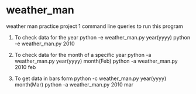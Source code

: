 # weather_man
weather man practice project 1
command line queries to run this program

1) To check data for the year
python -e weather_man.py year(yyyy)
python -e weather_man.py 2010

2) To check data for the month of a specific year
python -a weather_man.py year(yyyy) month(Feb)
python -a weather_man.py 2010 feb

3) To get data in bars form
python -c weather_man.py year(yyyy) month(Mar)
python -a weather_man.py 2010 mar
